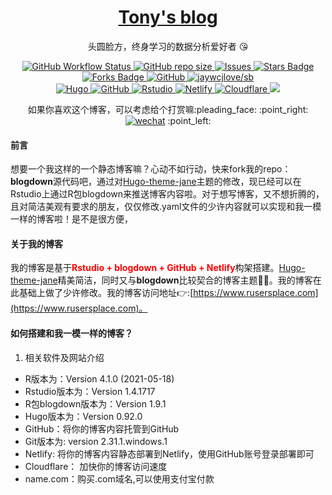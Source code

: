 <p align="center">
    <h1 align="center"><a href="https://www.rusersplace.com">Tony's blog</a></h1>
    <p align="center">头圆脸方，终身学习的数据分析爱好者 😘</p>
</p>

<p align="center">
    <a href="https://github.com/xianmin/hugo-theme-jane" target="_blank">
        <img alt="GitHub Workflow Status" src="https://img.shields.io/badge/blog%20theme-Hugo--theme--jane-orange">
    </a>
    <a href="https://github.com/tony2015116/blogdown" target="_blank">
        <img alt="GitHub repo size" src="https://img.shields.io/github/repo-size/tony2015116/blogdown">
    </a>
    <a href="https://github.com/tony2015116/blog_comments" target="_blank">
        <img alt="Issues" src="https://img.shields.io/github/issues/tony2015116/blog_comments" />
    </a>
    <a href="https://github.com/tony2015116/blogdown/stargazers">
        <img src="https://img.shields.io/github/stars/tony2015116/blogdown" alt="Stars Badge"/>
    </a>
    <a href="https://github.com/tony2015116/blogdown/network/members">
        <img src="https://img.shields.io/github/forks/tony2015116/blogdown" alt="Forks Badge"/>
    </a>
    <a href="https://github.com/tony2015116/blogdown" target="_blank">
        <img alt="GitHub" src="https://img.shields.io/github/license/tony2015116/blogdown"/>
    </a>
    <a href="#" target="_blank">
        <img src="https://jaywcjlove.github.io/sb/lang/chinese.svg" alt="jaywcjlove/sb"/>
    </a>
    <br/>
    <a href="#" target="_blank">
        <img src="https://img.shields.io/badge/-Hugo-black?style=plastic&logo=Hugo&labelColor=5c5c5c&color=1182c3" alt="Hugo"/>
    </a>
    <a href="#" target="_blank">
        <img src="https://img.shields.io/badge/-GitHub-black?style=plastic&logo=GitHub&labelColor=5c5c5c&color=1182c3" alt="GitHub"/>
    </a>
    <a href="#" target="_blank">
        <img src="https://img.shields.io/badge/-Rstudio-black?style=plastic&logo=Rstudio&labelColor=5c5c5c&color=1182c3" alt="Rstudio"/>
    </a>
     </a>
    <a href="#" target="_blank">
        <img src="https://img.shields.io/badge/-Netlify-black?style=plastic&logo=Netlify&labelColor=5c5c5c&color=1182c3" alt="Netlify"/>
    </a>
    <a href="#" target="_blank">
        <img src="https://img.shields.io/badge/-Cloudflare-black?style=plastic&logo=Cloudflare&labelColor=5c5c5c&color=1182c3" alt="Cloudflare"/>
    </a>
    <a href="https://www.name.com/zh-cn/" target="_blank"><img src="https://img.shields.io/badge/website-name.com-1182c3"></a>
 </p>

<!--- #整段注释
![jaywcjlove/sb](https://jaywcjlove.github.io/sb/lang/chinese.svg) #国旗badge
 <a href="https://github.com/pudongping/pudongping.github.io/pulls" target="_blank"><img alt="GitHub pull requests" src="https://img.shields.io/github/issues-pr/pudongping/pudongping.github.io" /></a> #github pull request badge

#不考虑对齐的badge
![Hugo](https://img.shields.io/badge/-Hugo-black?style=plastic&logo=Hugo&labelColor=5c5c5c&color=1182c3) 
![GitHub](https://img.shields.io/badge/-GitHub-black?style=plastic&logo=GitHub&labelColor=5c5c5c&color=1182c3) 
![Rstudio](https://img.shields.io/badge/-Rstudio-black?style=plastic&logo=Rstudio&labelColor=5c5c5c&color=1182c3) 
![Netlify](https://img.shields.io/badge/-Netlify-black?style=plastic&logo=Netlify&labelColor=5c5c5c&color=1182c3) 
![cloudflare](https://img.shields.io/badge/-Cloudflare-black?style=plastic&logo=Cloudflare&labelColor=5c5c5c&color=1182c3) 
<a href="https://www.name.com/zh-cn/" target="_blank"><img src="https://img.shields.io/badge/website-name.com-1182c3"></a>
 --->

<p align="center">如果你喜欢这个博客，可以考虑给个打赏嘛:pleading_face: :point_right: <a href="https://rusersplace.com/image/wechat-qr-code.jpg" target="_blank"><img src="https://img.shields.io/badge/Wechat-5fcd72.svg?logo=wechat&amp;logoColor=white" alt="wechat"/></a> :point_left:
</p>

#### **前言**
想要一个我这样的一个静态博客嘛？心动不如行动，快来fork我的repo：**blogdown**源代码吧，通过对[Hugo-theme-jane](https://github.com/xianmin/hugo-theme-jane)主题的修改，现已经可以在Rstudio上通过R包blogdown来推送博客内容啦。对于想写博客，又不想折腾的，且对简洁美观有要求的朋友，仅仅修改.yaml文件的少许内容就可以实现和我一模一样的博客啦！是不是很方便，

#### **关于我的博客**
我的博客是基于<font color=red>**Rstudio + blogdown + GitHub + Netlify**</font>构架搭建。[Hugo-theme-jane](https://github.com/xianmin/hugo-theme-jane)精美简洁，同时又与**blogdown**比较契合的博客主题👍🏻。我的博客在此基础上做了少许修改。我的博客访问地址:point_right::[https://www.rusersplace.com](https://www.rusersplace.com)。

#### **如何搭建和我一模一样的博客？**
1. 相关软件及网站介绍
- R版本为：Version 4.1.0 (2021-05-18)
- Rstudio版本为：Version 1.4.1717
- R包blogdown版本为：Version 1.9.1
- Hugo版本为：Version 0.92.0
- GitHub：将你的博客内容托管到GitHub
- Git版本为: version 2.31.1.windows.1
- Netlify: 将你的博客内容静态部署到Netlify，使用GitHub账号登录部署即可
- Cloudflare： 加快你的博客访问速度
- name.com：购买.com域名,可以使用支付宝付款
